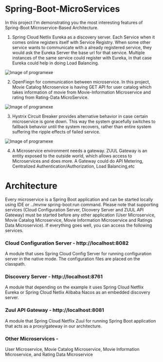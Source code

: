 # Spring-Boot-MicroServices

In this project I'm demonstrating you the most interesting features of Spring-Boot Microservice-Based Architecture. 

1. Spring Cloud Netlix Eureka as a discovery server. Each Service when it comes online registers itself with Service Registry. When some other service wants to communicate with a already registered service, they would ask the Eureka Server the base url for that service. Multiple instances of the same service could register with Eureka, in that case Eureka could help in doing Load Balancing.

![Image of programexe](https://github.com/salonisharma8/Spring-Boot-MicroServices-POC/blob/master/images/discovery-server.png)

2. OpenFiegn for communication between microservice. In this project, Movie Catalog Microservice is having GET API for user catalog which takes information of movie from Movie-Information Microservice and rating from Rating-Data MicroService.

![Image of programexe](https://github.com/salonisharma8/Spring-Boot-MicroServices-POC/blob/master/images/FeignClient.png)

3. Hystrix Circuit Breaker provides alternative behavior in case certain microservice is gone down. This way the system gracefully switches to fallback behavior until the system recovers, rather than entire system suffering the ripple effects of failed service.

![Image of programexe](https://github.com/salonisharma8/Spring-Boot-MicroServices-POC/blob/master/images/hystrix-stream.png)

4. A Microservice environment needs a gateway. ZUUL Gateway is an entity exposed to the outside world, which allows access to Microservices and does more. A Gateway could do
API Metering, Centralized Authentication/Authorization, Load Balancing,etc

# Architecture

Every microservice is a Spring Boot application and can be started locally using IDE or ../mvnw spring-boot:run command. Please note that supporting services (Cloud Configuration Server, Dicovery Server and ZUUL API Gateway) must be started before any other application (User Microservice, Movie Catalog Microservice, Movie Information Microservice and Ratings Data Microservice). If everything goes well, you can access the following services.

### Cloud Configuration Server - http://localhost:8082

A module that uses Spring Cloud Config Server for running configuration server in the native mode. The configuration files are placed on the classpath.

### Discovery Server - http://localhost:8761

A module that depending on the example it uses Spring Cloud Netflix Eureka or Spring Cloud Netlix Alibaba Nacos as an embedded discovery server.

### Zuul API Gateway -  http://localhost:8081

A module that Spring Cloud Netflix Zuul for running Spring Boot application that acts as a proxy/gateway in our architecture.

### Other Microservices -

User Microservice, Movie Catalog Microservice, Movie Information Microservice, and Rating Data Microservice

